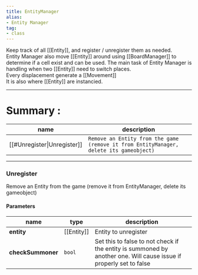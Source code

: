 ```yaml
---
title: EntityManager
alias: 
- Entity Manager
tag: 
- class
---
```

Keep track of all [[Entity]], and register / unregister them as needed.\
Entity Manager also move [[Entity]] around using [[BoardManager]] to determine if a cell exist and can be used. The main task of Entity Manager is handling when two [[Entity]] need to switch places.\
Every displacement generate a [[Movement]]\
It is also where [[Entity]] are instancied.

---
# Summary :
name|description
----|----
[[#Unregister\|Unregister]] | `Remove an Entity from the game (remove it from EntityManager, delete its gameobject)`

---
### Unregister
Remove an Entity from the game (remove it from EntityManager, delete its gameobject)

#### Parameters
name|type|description
-----|-----|-----
**entity**|[[Entity]]|Entity to unregister
**checkSummoner**|`bool`|Set this to false to not check if the entity is summoned by another one. Will cause issue if properly set to false
